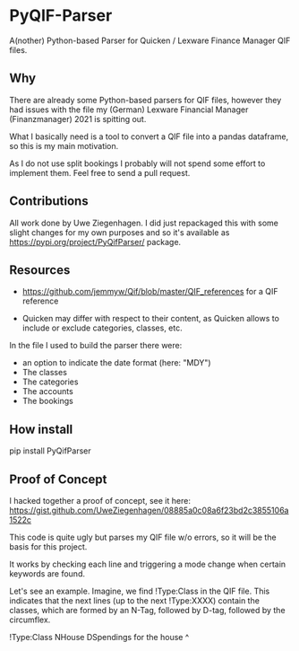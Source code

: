 # PyQIF-Parser

A(nother) Python-based Parser for Quicken / Lexware Finance Manager QIF files.

## Why

There are already some Python-based parsers for QIF files, however they had issues with the file my (German) Lexware Financial Manager (Finanzmanager) 2021 is spitting out. 

What I basically need is a tool to convert a QIF file into a pandas dataframe, so this is my main motivation. 

As I do not use split bookings I probably will not spend some effort to implement them. Feel free to send a pull request.


## Contributions

All work done by Uwe Ziegenhagen. I did just repackaged this with some slight changes for my own purposes and so it's available as https://pypi.org/project/PyQifParser/ package. 

## Resources

* https://github.com/jemmyw/Qif/blob/master/QIF_references for a QIF reference

* Quicken may differ with respect to their content, as Quicken allows to include or exclude categories, classes, etc.

In the file I used to build the parser there were:

* an option to indicate the date format (here: "MDY")
* The classes
* The categories
* The accounts
* The bookings 

## How install

pip install PyQifParser

## Proof of Concept

I hacked together a proof of concept, see it here: https://gist.github.com/UweZiegenhagen/08885a0c08a6f23bd2c3855106a1522c

This code is quite ugly but parses my QIF file w/o errors, so it will be the basis for this project.

It works by checking each line and triggering a mode change when certain keywords are found. 

Let's see an example. Imagine, we find !Type:Class in the QIF file. This indicates that the next lines (up to the next !Type:XXXX) contain the classes, which are formed by an N-Tag, followed by D-tag, followed by the circumflex. 

!Type:Class
NHouse
DSpendings for the house
^
